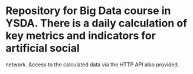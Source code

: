 # Repository for Big Data course in YSDA. There is a daily calculation of key metrics and indicators for artificial social 
network. Access to the calculated data via the HTTP API also provided.
